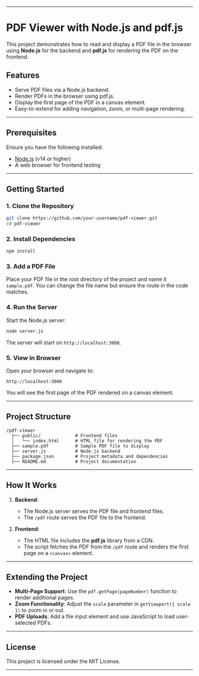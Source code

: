 

---

# PDF Viewer with Node.js and pdf.js

This project demonstrates how to read and display a PDF file in the browser using **Node.js** for the backend and **pdf.js** for rendering the PDF on the frontend.

## Features

- Serve PDF files via a Node.js backend.
- Render PDFs in the browser using pdf.js.
- Display the first page of the PDF in a canvas element.
- Easy-to-extend for adding navigation, zoom, or multi-page rendering.

---

## Prerequisites

Ensure you have the following installed:

- [Node.js](https://nodejs.org/) (v14 or higher)
- A web browser for frontend testing

---

## Getting Started

### 1. Clone the Repository

```bash
git clone https://github.com/your-username/pdf-viewer.git
cd pdf-viewer
```

### 2. Install Dependencies

```bash
npm install
```

### 3. Add a PDF File

Place your PDF file in the root directory of the project and name it `sample.pdf`. You can change the file name but ensure the route in the code matches.

### 4. Run the Server

Start the Node.js server:

```bash
node server.js
```

The server will start on `http://localhost:3000`.

### 5. View in Browser

Open your browser and navigate to:

```
http://localhost:3000
```

You will see the first page of the PDF rendered on a canvas element.

---

## Project Structure

```
/pdf-viewer
  ├── public/             # Frontend files
  │   └── index.html      # HTML file for rendering the PDF
  ├── sample.pdf          # Sample PDF file to display
  ├── server.js           # Node.js backend
  ├── package.json        # Project metadata and dependencies
  ├── README.md           # Project documentation
```

---

## How It Works

1. **Backend**:  
   - The Node.js server serves the PDF file and frontend files.
   - The `/pdf` route serves the PDF file to the frontend.

2. **Frontend**:  
   - The HTML file includes the **pdf.js** library from a CDN.
   - The script fetches the PDF from the `/pdf` route and renders the first page on a `<canvas>` element.

---

## Extending the Project

- **Multi-Page Support**: Use the `pdf.getPage(pageNumber)` function to render additional pages.
- **Zoom Functionality**: Adjust the `scale` parameter in `getViewport({ scale })` to zoom in or out.
- **PDF Uploads**: Add a file input element and use JavaScript to load user-selected PDFs.

---

## License

This project is licensed under the MIT License.

---
